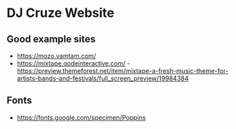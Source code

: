# DJ Cruze Website

## Good example sites

- https://mozo.vamtam.com/
- https://mixtape.qodeinteractive.com/ - https://preview.themeforest.net/item/mixtape-a-fresh-music-theme-for-artists-bands-and-festivals/full_screen_preview/19984384

## Fonts

- https://fonts.google.com/specimen/Poppins
